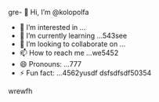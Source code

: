 gre- 👋 Hi, I’m @kolopolfa
- 👀 I’m interested in ...
- 🌱 I’m currently learning ...543see
- 💞️ I’m looking to collaborate on ...
- 📫 How to reach me ...we5452
- 😄 Pronouns: ...777
- ⚡ Fun fact: ...4562yusdf
dsfsdfsdf50354
<!---bvfv
kolopolfa/kolopolfa is a ✨ special ✨ repository bdsrwefecause its `README.md` (this file) appears on your GitHub profile.5645
You can click the Preview link to take a look at your changes.543hn
--->
wrewfh
